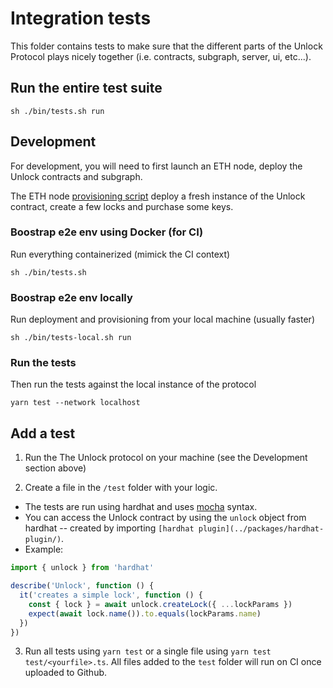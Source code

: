 # Integration tests

This folder contains tests to make sure that the different parts of the Unlock Protocol plays nicely together (i.e. contracts, subgraph, server, ui, etc...).

## Run the entire test suite

```
sh ./bin/tests.sh run
```

## Development

For development, you will need to first launch an ETH node, deploy the Unlock contracts and subgraph.

The ETH node [provisioning script](../docker/development/eth-node/scripts/provision.ts) deploy a fresh instance of the Unlock contract, create a few locks and purchase some keys.

### Boostrap e2e env using Docker (for CI)

Run everything containerized (mimick the CI context)

```
sh ./bin/tests.sh
```

### Boostrap e2e env locally

Run deployment and provisioning from your local machine (usually faster)

```shell
sh ./bin/tests-local.sh run
```

### Run the tests

Then run the tests against the local instance of the protocol

```
yarn test --network localhost
```

## Add a test

1. Run the The Unlock protocol on your machine (see the Development section above)

2. Create a file in the `/test` folder with your logic.

- The tests are run using hardhat and uses [mocha](https://mochajs.org) syntax.
- You can access the Unlock contract by using the `unlock` object from hardhat -- created by importing `[hardhat plugin](../packages/hardhat-plugin/)`.
- Example:

```js
import { unlock } from 'hardhat'

describe('Unlock', function () {
  it('creates a simple lock', function () {
    const { lock } = await unlock.createLock({ ...lockParams })
    expect(await lock.name()).to.equals(lockParams.name)
  })
})
```

3. Run all tests using `yarn test` or a single file using `yarn test test/<yourfile>.ts`. All files added to the `test` folder will run on CI once uploaded to Github.
